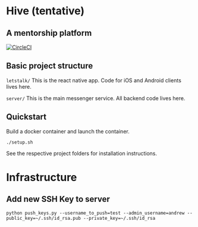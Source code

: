 # Hive (tentative)
## A mentorship platform
[![CircleCI](https://circleci.com/gh/andrew749/letstalk.svg?style=svg&circle-token=188ccb7b28649151618bf95dd0259cd67a5a1b9f)](https://circleci.com/gh/andrew749/letstalk)


## Basic project structure

`letstalk/`
This is the react native app. Code for iOS and Android clients lives here.

`server/`
This is the main messenger service. All backend code lives here.

## Quickstart
Build a docker container and launch the container.
```
./setup.sh
```

See the respective project folders for installation instructions.

# Infrastructure
## Add new SSH Key to server
```python push_keys.py --username_to_push=test --admin_username=andrew --public_key=~/.ssh/id_rsa.pub --private_key=~/.ssh/id_rsa```
